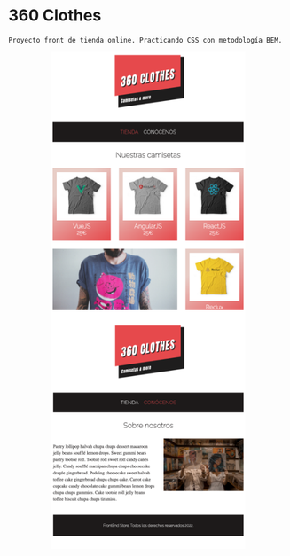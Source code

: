 
# 360 Clothes

```
Proyecto front de tienda online. Practicando CSS con metodología BEM.

```
<p align=center>
<img align="center" width="350px" src="https://raw.githubusercontent.com/rosepernia/360Clothes/master/img/shop1.jpg"/>
<img align="center" width="350px" src="https://raw.githubusercontent.com/rosepernia/360Clothes/master/img/shop2.jpg"/>
</p>

